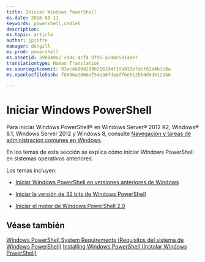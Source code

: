 ```yaml
---
title: Iniciar Windows PowerShell
ms.date: 2016-05-11
keywords: powershell,cmdlet
description: 
ms.topic: article
author: jpjofre
manager: dongill
ms.prod: powershell
ms.assetid: 59b649a2-c90c-4cf4-bf95-a740c59148e7
translationtype: Human Translation
ms.sourcegitcommit: 03ac4b90d299b316194f1fa932e7dbf62d4b1c8e
ms.openlocfilehash: f8406a2066ef54ea0fdaaff6e612bb0d43b12ab6

---
```


# Iniciar Windows PowerShell
Para iniciar Windows PowerShell® en Windows Server® 2012 R2, Windows® 8.1, Windows Server 2012 y Windows 8, consulte [Navegación y tareas de administración comunes en Windows](http://technet.microsoft.com/library/hh831491.aspx).

En los temas de esta sección se explica cómo iniciar Windows PowerShell en sistemas operativos anteriores.

Los temas incluyen:

-   [Iniciar Windows PowerShell en versiones anteriores de Windows](Starting-Windows-PowerShell-on-Earlier-Versions-of-Windows.md)

-   [Iniciar la versión de 32 bits de Windows PowerShell](Starting-the-32-Bit-Version-of-Windows-PowerShell.md)

-   [Iniciar el motor de Windows PowerShell 2.0](Starting-the-Windows-PowerShell-2.0-Engine.md)

## Véase también
[Windows PowerShell System Requirements (Requisitos del sistema de Windows PowerShell)](Windows-PowerShell-System-Requirements.md)
[Installing Windows PowerShell (Instalar Windows PowerShell)](Installing-Windows-PowerShell.md)




<!--HONumber=Aug16_HO3-->


